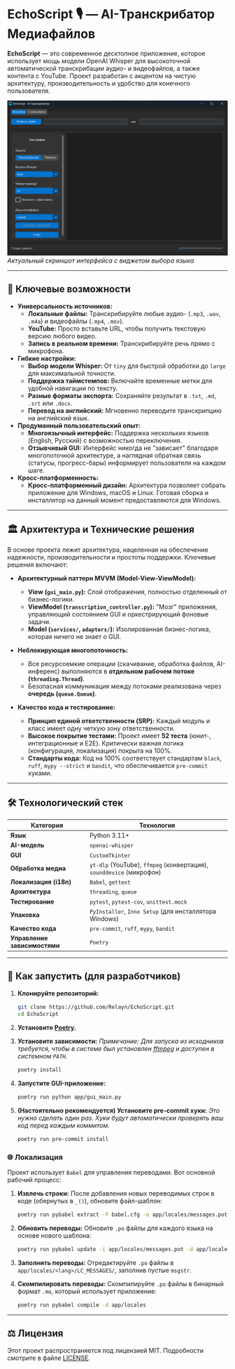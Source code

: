 # EchoScript 🎙️ — AI-Транскрибатор Медиафайлов

**EchoScript** — это современное десктопное приложение, которое использует мощь модели OpenAI Whisper для высокоточной автоматической транскрибации аудио- и видеофайлов, а также контента с YouTube. Проект разработан с акцентом на чистую архитектуру, производительность и удобство для конечного пользователя.

![img.png](img.png)
*Актуальный скриншот интерфейса с виджетом выбора языка*

---

## 🌟 Ключевые возможности

*   **Универсальность источников:**
    *   **Локальные файлы:** Транскрибируйте любые аудио- (`.mp3`, `.wav`, `.m4a`) и видеофайлы (`.mp4`, `.mov`).
    *   **YouTube:** Просто вставьте URL, чтобы получить текстовую версию любого видео.
    *   **Запись в реальном времени:** Транскрибируйте речь прямо с микрофона.
*   **Гибкие настройки:**
    *   **Выбор модели Whisper:** От `tiny` для быстрой обработки до `large` для максимальной точности.
    *   **Поддержка таймстемпов:** Включайте временные метки для удобной навигации по тексту.
    *   **Разные форматы экспорта:** Сохраняйте результат в `.txt`, `.md`, `.srt` или `.docx`.
    *   **Перевод на английский:** Мгновенно переводите транскрипцию на английский язык.
*   **Продуманный пользовательский опыт:**
    *   **Многоязычный интерфейс:** Поддержка нескольких языков (English, Русский) с возможностью переключения.
    *   **Отзывчивый GUI:** Интерфейс никогда не "зависает" благодаря многопоточной архитектуре, а наглядная обратная связь (статусы, прогресс-бары) информирует пользователя на каждом шаге.
*   **Кросс-платформенность:**
    *   **Кросс-платформенный дизайн:** Архитектура позволяет собрать приложение для Windows, macOS и Linux. Готовая сборка и инсталлятор на данный момент предоставляются для Windows.

---

## 🏛️ Архитектура и Технические решения

В основе проекта лежит архитектура, нацеленная на обеспечение надежности, производительности и простоты поддержки. Ключевые решения включают:

*   **Архитектурный паттерн MVVM (Model-View-ViewModel):**
    *   **View (`gui_main.py`):** Слой отображения, полностью отделенный от бизнес-логики.
    *   **ViewModel (`transcription_controller.py`):** "Мозг" приложения, управляющий состоянием GUI и оркестрирующий фоновые задачи.
    *   **Model (`services/`, `adapters/`):** Изолированная бизнес-логика, которая ничего не знает о GUI.

*   **Неблокирующая многопоточность:**
    *   Все ресурсоемкие операции (скачивание, обработка файлов, AI-инференс) выполняются в **отдельном рабочем потоке (`threading.Thread`)**.
    *   Безопасная коммуникация между потоками реализована через **очередь (`queue.Queue`)**.

*   **Качество кода и тестирование:**
    *   **Принцип единой ответственности (SRP):** Каждый модуль и класс имеет одну четкую зону ответственности.
    *   **Высокое покрытие тестами:** Проект имеет **52 теста** (юнит-, интеграционные и E2E). Критически важная логика (конфигурация, локализация) покрыта на 100%.
    *   **Стандарты кода:** Код на 100% соответствует стандартам `black`, `ruff`, `mypy --strict` и `bandit`, что обеспечивается `pre-commit` хуками.

---

## 🛠️ Технологический стек

| Категория             | Технология                                                                                             |
| --------------------- | ------------------------------------------------------------------------------------------------------ |
| **Язык**              | Python 3.11+                                                                                           |
| **AI-модель**         | `openai-whisper`                                                                                       |
| **GUI**               | `CustomTkinter`                                                                                        |
| **Обработка медиа**   | `yt-dlp` (YouTube), `ffmpeg` (конвертация), `sounddevice` (микрофон)                                   |
| **Локализация (i18n)**| `Babel`, `gettext`                                                                                     |
| **Архитектура**       | `threading`, `queue`                                                                                   |
| **Тестирование**      | `pytest`, `pytest-cov`, `unittest.mock`                                                                |
| **Упаковка**          | `PyInstaller`, `Inno Setup` (для инсталлятора Windows)                                                 |
| **Качество кода**     | `pre-commit`, `ruff`, `mypy`, `bandit`                                                                 |
| **Управление зависимостями** | `Poetry`                                                                                               |

---

## 🚀 Как запустить (для разработчиков)

1.  **Клонируйте репозиторий:**
    ```bash
    git clone https://github.com/Relayn/EchoScript.git
    cd EchoScript
    ```

2.  **Установите [Poetry](https://python-poetry.org/docs/#installation).**

3.  **Установите зависимости:**
    *Примечание: Для запуска из исходников требуется, чтобы в системе был установлен [ffmpeg](https://ffmpeg.org/download.html) и доступен в системном `PATH`.*
    ```bash
    poetry install
    ```

4.  **Запустите GUI-приложение:**
    ```bash
    poetry run python app/gui_main.py
    ```

5.  **(Настоятельно рекомендуется) Установите pre-commit хуки:**
    *Это нужно сделать один раз. Хуки будут автоматически проверять ваш код перед каждым коммитом.*
    ```bash
    poetry run pre-commit install
    ```

### 🌐 Локализация

Проект использует `Babel` для управления переводами. Вот основной рабочий процесс:

1.  **Извлeчь строки:** После добавления новых переводимых строк в коде (обернутых в `_()`), обновите файл-шаблон:
    ```bash
    poetry run pybabel extract -F babel.cfg -o app/locales/messages.pot app/
    ```

2.  **Обновить переводы:** Обновите `.po` файлы для каждого языка на основе нового шаблона:
    ```bash
    poetry run pybabel update -i app/locales/messages.pot -d app/locales
    ```

3.  **Заполнить переводы:** Отредактируйте `.po` файлы в `app/locales/<lang>/LC_MESSAGES/`, заполнив пустые `msgstr`.

4.  **Скомпилировать переводы:** Скомпилируйте `.po` файлы в бинарный формат `.mo`, который использует приложение:
    ```bash
    poetry run pybabel compile -d app/locales
    ```

---

## ⚖️ Лицензия

Этот проект распространяется под лицензией MIT. Подробности смотрите в файле [LICENSE](LICENSE).
